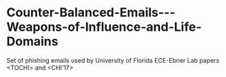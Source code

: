 # Counter-Balanced-Emails---Weapons-of-Influence-and-Life-Domains
Set of phishing emails used by University of Florida ECE-Ebner Lab papers &lt;TOCHI> and &lt;CHI’17>
